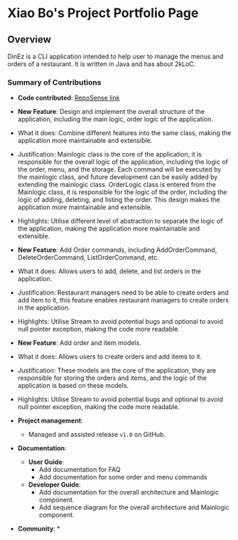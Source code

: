 # Xiao Bo's Project Portfolio Page

## Overview

DinEz is a CLI application intended to help user to manage the menus and orders of a restaurant.
It is written in Java and has about 2kLoC.

### Summary of Contributions

* **Code contributed**: [RepoSense link](https://nus-cs2113-ay2324s2.github.io/tp-dashboard/?search=&sort=groupTitle&sortWithin=title&timeframe=commit&mergegroup=&groupSelect=groupByRepos&breakdown=true&checkedFileTypes=functional-code&since=2024-02-23&tabOpen=true&tabType=authorship&tabAuthor=Xb990219&tabRepo=AY2324S2-CS2113-F14-2%2Ftp%5Bmaster%5D&authorshipIsMergeGroup=false&authorshipFileTypes=functional-code&authorshipIsBinaryFileTypeChecked=false&authorshipIsIgnoredFilesChecked=false)


*  **New Feature**: Design and implement the overall structure of the application, including the main logic, order logic of the application.
  * What it does: Combine different features into the same class, making the application more maintainable and extensible.
  * Justification: Mainlogic class is the core of the application, it is responsible for the overall logic of the application, including the logic of the order, menu, 
    and the storage. Each command will be executed by the mainlogic class, and future development can be easily added by extending the mainlogic class. 
    OrderLogic class is entered from the Mainlogic class, it is responsible for the logic of the order, including the logic of adding, deleting, and listing the order.
    This design makes the application more maintainable and extensible.
  * Highlights: Utilise different level of abstraction to separate the logic of the application, making the application more maintainable and extensible.

*  **New Feature**: Add Order commands, including AddOrderCommand, DeleteOrderCommand, ListOrderCommand, etc.
  * What it does: Allows users to add, delete, and list orders in the application.
  * Justification: Restaurant managers need to be able to create orders and add item to it, this feature enables restaurant managers to create orders in the application.
  * Highlights: Utilise Stream to avoid potential bugs and optional to avoid null pointer exception, making the code more readable.

*  **New Feature**: Add order and item models.
  * What it does: Allows users to create orders and add items to it.
  * Justification: These models are the core of the application, they are responsible for storing the orders and items, and the logic of the application is based on these models.
  * Highlights: Utilise Stream to avoid potential bugs and optional to avoid null pointer exception, making the code more readable.

* **Project management**:
  * Managed and assisted release `v1.0` on GitHub.

* **Documentation**:
  * **User Guide**:
    * Add documentation for FAQ
    * Add documentation for some order and menu commands
  * **Developer Guide**:
    * Add documentation for the overall architecture and Mainlogic component.
    * Add sequence diagram for the overall architecture and Mainlogic component.

* **Community**:
  * 